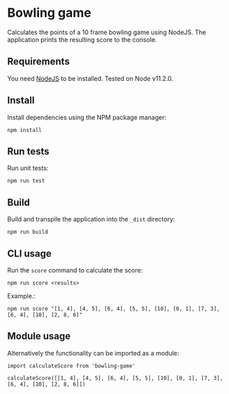 
# Bowling game

Calculates the points of a 10 frame bowling game using NodeJS. The application prints the resulting score to the console.

## Requirements

You need [NodeJS](https://nodejs.org/en/) to be installed. Tested on Node v11.2.0.

## Install

Install dependencies using the NPM package manager:

`npm install`

## Run tests

Run unit tests:

`npm run test`

## Build

Build and transpile the application into the `_dist` directory:

`npm run build`

## CLI usage

Run the `score` command to calculate the score:

`npm run score <results>`

Example.:

`npm run score "[1, 4], [4, 5], [6, 4], [5, 5], [10], [0, 1], [7, 3], [6, 4], [10], [2, 8, 6]"`

## Module usage

Alternatively the functionality can be imported as a module:

```
import calculateScore from 'bowling-game'

calculateScore([[1, 4], [4, 5], [6, 4], [5, 5], [10], [0, 1], [7, 3], [6, 4], [10], [2, 8, 6]])

```
